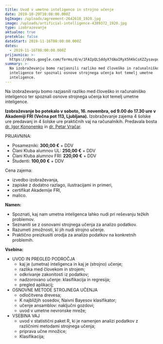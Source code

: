 ```yaml
---
title: Uvod v umetno inteligenco in strojno učenje
date: 2019-10-29T10:08:00.000Z
bgImage: /uploads/agreement-2642610_1920.jpg
image: /uploads/artificial-intelligence-4389372_1920.jpg
type: izobrazevanje
aktualno: true
preteklo: false
dateStart: 2019-11-16T08:00:00.000Z
dates:
  - 2019-11-16T08:00:00.000Z
prijavnica: >-
  https://docs.google.com/forms/d/e/1FAIpQLSddyX7dAaIRyX5hKkCoXZZysavpuh_kN5NPdDLKzLsJpJrsWQ/viewform?usp=sf_link
summary: >-
  Na izobraževanju bomo razjasnili razliko med človeško in računalniško
  inteligenco ter spoznali osnove strojnega učenja kot temelj umetne
  inteligence.
---
```

Na izobraževanju bomo razjasnili razliko med človeško in računalniško inteligenco ter spoznali osnove strojnega učenja kot temelj umetne inteligence.

**Izobraževanje bo potekalo v soboto, 16. novembra, od 9.00 do 17.30 ure v Akademiji FRI (Večna pot 113, Ljubljana).**
 Izobraževanje zajema 4 šolske ure predavanj in 4 šolske ure praktičnih vaj na računalnikih. Predavala bosta [dr. Igor Kononenko](https://akademijafri.si/izvajalci/igor-kononenko/) in [dr. Petar Vračar](https://akademijafri.si/izvajalci/petar-vracar/).

PRIJAVNINA:

* Posamezniki: **300,00 €** + DDV
* Člani Kluba alumnov UL: **250,00 €** + DDV
* Člani Kluba alumnov FRI: **220,00 €** + DDV
* Študenti: **100,00 €** + DDV

Cena zajema:

* izvedbo izobraževanja,
* zapiske z dodatno razlago, ilustracijami in primeri,
* certifikat Akademije FRI,
* malico.

**Namen:**

* Spoznati, kaj nam umetna inteligenca lahko nudi pri reševanju težkih problemov.
* Seznaniti se z osnovami strojnega učenja za analizo podatkov.
* Razumeti zmožnosti, ki jih nudi strojno učenje.
* Praktično preizkusiti orodja za analizo podatkov na konkretnih problemih.

**Vsebina:**

* UVOD IN PREGLED PODROČJA
  * kaj je (umetna) inteligenca in kaj je (strojno) učenje; 
  * razlika med človekom in strojem; 
  * odkrivanje zakonitosti iz podatkov; 
  * nadzorovano učenje: klasifikacija in regresija; 
  * pregled aplikacij;
* OSNOVNE METODE STROJNEGA UČENJA
  * odločitvena drevesa; 
  * K najbližjih sosedov, Naivni Bayesov klasifikator; 
  * učenje ansamblov:  naključni gozdovi; 
  * uvod v umetne nevronske mreže;
* VSEBINA VAJ
  * uvod v statistični paket R, ki je namenjen analizi podatkov z različnimi metodami strojnega učenja; 
  * priprava učne množice; 
  * Klasifikacija;
